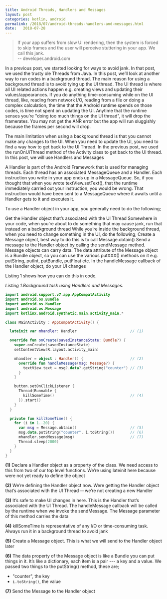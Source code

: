 ```yaml
---
title: Android Threads, Handlers and Messages
layout: post
categories: kotlin, android
permalink: /2018/07/android-threads-handlers-and-messages.html
date:   2018-07-28 
---
```


> If your app suffers from slow UI rendering, then the system is forced to skip frames and the user will perceive stuttering in your app. We call this jank.	
> -- developer.android.com

In a previous post, we started looking for ways to avoid jank. In that post, we used the trusty ole Threads from Java. In this post, we’ll look at another way to run codes in a background thread.
The main reason for using a background thread is to avoid tying up the UI thread. The UI thread is where all UI related actions happen e.g. creating views and updating their values/appearances. If you do anything time-consuming while on the UI thread, like, reading from network I/O, reading from a file or doing a complex calculation, the time that the Android runtime spends on those codes, is time not spent on updating the UI. Anytime that the runtime senses you’re "doing too much things on the UI thread", it will drop the framerates. You may not get the ANR error but the app will run sluggishly because the frames per second will drop.

The main limitation when using a background thread is that you cannot make any changes to the UI. When you need to update the UI, you need to find a way how to get back to the UI Thread. In the previous post, we used the runOnUiThread method of the Activity class to get back to the UI thread. In this post, we will use Handlers and Messages

A Handler is part of the Android Framework that is used for managing threads. Each thread has an associated MessageQueue and a Handler. Each instruction you write in your app ends up in a MessageQueue. So, if you thought that when you wrote textView.setText(), that the runtime immediately carried out your instruction, you would be wrong. That instruction would have been sent to a MessageQueue where it awaits until a Handler gets to it and executes it.

To use a Handler object in your app, you generally need to do the following;

Get the Handler object that’s associated with the UI Thread
Somewhere in your code, when you’re about to do something that may cause jank, run that instead on a background thread
While you’re inside the background thread, when you need to change something in the UI, do the following;
Create a Message object, best way to do this is to call Message.obtain()
Send a message to the Handler object by calling the sendMessage method. Message objects can carry data. The data attribute of the Message object is a Bundle object, so you can use the various putXXX() methods on it e.g. putString, putInt, putBundle, putFloat etc.
In the handleMessage callback of the Handler object, do your UI changes

Listing 1 shows how you can do this in code.

_Listing 1.Background task using Handlers and Messages._ 
```kotlin
import android.support.v7.app.AppCompatActivity
import android.os.Bundle
import android.os.Handler
import android.os.Message
import kotlinx.android.synthetic.main.activity_main.*

class MainActivity : AppCompatActivity() {

  lateinit var mhandler: Handler                        // (1)

  override fun onCreate(savedInstanceState: Bundle?) {
    super.onCreate(savedInstanceState)
    setContentView(R.layout.activity_main)

    mhandler = object : Handler() {                     // (2)
      override fun handleMessage(msg: Message?) {
        textView.text = msg?.data?.getString("counter") // (3)
      }
    }

    button.setOnClickListener {
      Thread(Runnable {
        killSomeTime()                                  // (4)
      }).start()
    }
  }

  private fun killSomeTime() {
    for (i in 1..20) {
      var msg = Message.obtain()                        // (5)
      msg.data.putString("counter", i.toString())       // (6)
      mhandler.sendMessage(msg)                         // (7)
      Thread.sleep(2000)
    }
  }
}
```

**(1)** Declare a Handler object as a property of the class. We need access to this from two of our top level functions. We’re using lateinit here because were not yet ready to define the object

**(2)** We’re defining the Handler object now. Were getting the Handler object that’s associated with the UI Thread — we’re not creating a new Handler

**(3)** It’s safe to make UI changes in here. This is the Handler that’s associated with the UI Thread. The handleMessage callback will be called by the runtime when we invoke the sendMessage. The Message parameter of this method carries the data

**(4)** killSomeTime is representative of any I/O or time-consuming task. Always run it in a background thread to avoid jank

**(5)** Create a Message object. This is what we will send to the Handler object later

**(6)** The data property of the Message object is like a Bundle you can put things in it. It’s like a dictionary, each item is a pair --- a key and a value. We passed two things to the putString() method, these are;
  * "counter", the key 
  * `i.toString()`, the value

**(7)** Send the Message to the Handler object
 